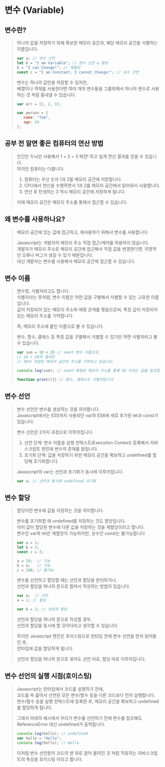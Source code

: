# 변수 (Variable)

## 변수란?

>하나의 값을 저장하기 위해 확보한 메모리 공간과, 해당 메모리 공간을 식별하는 이름입니다.
>
>```javascript
>var a; // 변수 선언
>let b = "I am Variable"; // 변수 선언 & 할당
>b = "I can Change!"; // 재할당
>const c = "I am Constant, I cannot Change!"; // 상수 선언
>```
>
> 변수는 하나의 값만을 저장할 수 있지만,  
> 배열이나 객체를 사용한다면 여러 개의 변수들을 그룹화해서 하나의 변수로 사용하는 것 처럼 흉내낼 수 있습니다.
>
>```javascript
>var arr = [1, 2, 3];
>
>var person = {
>    name: "Tom",
>    age: 24
>};
>```


## 공부 전 알면 좋은 컴퓨터의 연산 방법  

>인간은 두뇌만 사용해서 1 + 2 = 3 짜잔! 하고 쉽게 연산 결과를 얻을 수 있습니다.  
>하지만 컴퓨터는 다릅니다.  
>
>1. 컴퓨터는 우선 숫자 1과 2를 메모리 공간에 저장합니다.  
>2. CPU에서 연산을 수행하면서 1과 2를 메모리 공간에서 읽어와서 사용합니다.  
>3. 연산 후 탄생하는 3 역시 메모리 공간에 저장하게 됩니다.  
>
>이때 메모리 공간은 메모리 주소를 통해서 접근할 수 있습니다.

## 왜 변수를 사용하나요?

>메모리 공간에 있는 값에 접근하고, 재사용하기 위해서 변수를 사용합니다.  
>
>Javascript는 개발자의 메모리 주소 직접 접근/제어를 허용하지 않습니다.  
>개발자가 메모리 주소로 메모리 공간에 접근해서 직접 값을 변경한다면, 치명적인 오류나 버그가 생길 수 있기 때문입니다.  
>대신 개발자는 변수를 사용해서 메모리 공간에 접근할 수 있습니다.

## 변수 이름

>변수명, 식별자라고도 합니다.  
>식별자라는 뜻처럼, 변수 이름은 어떤 값을 구별해서 식별할 수 있는 고유한 이름입니다.  
>값이 저장되어 있는 메모리 주소와 매핑 관계를 맺음으로써, 특정 값이 저장되어 있는 메모리 주소를 기억합니다.  
>
> 즉, 메모리 주소에 붙인 이름으로 볼 수 있습니다.
>
> 변수, 함수, 클래스 등 특정 값을 구별해서 식별할 수 있기만 하면 식별자라고 볼 수 있습니다.
>
>```javascript
> var sum = 10 + 20 // sum이 변수 이름으로,
> // 10 + 20의 결과인 
> // 30이 저장된 메모리 공간의 주소를 기억하고 있습니다.
>
> console.log(sum); // sum이 매핑된 메모리 주소를 통해 30 이라는 값을 참조합니다.
>
> function print(){} // 함수, 클래스도 식별자입니다.
>```
>

## 변수 선언  
>
>변수 선언은 변수를 생성하는 것을 의미합니다.  
>Javascript에서는 ES5까지 사용되던 var와 ES6에 새로 추가된 let과 const가 있습니다.
>
>변수 선언은 2가지 과정으로 이루어집니다.  
>
>1. 선언 단계: 변수 이름을 실행 컨텍스트(Execution Context) 등록해서 자바스크립트 엔진에 변수의 존재를 알립니다.  
>2. 초기화 단계: 값을 저장하기 위한 메모리 공간을 확보하고 undefined를 할당해 초기화합니다.  
>
>Javascript의 var는 선언과 초기화가 동시에 이루어집니다.
>
>```javascript
>var a; // 선언과 동시에 undefined 초기화
>```

## 변수 할당

>할당이란 변수에 값을 저장하는 것을 의미합니다.  
>
>변수를 초기화할 때 undefined를 저장하는 것도 할당입니다.  
>이미 값이 할당된 변수에 다른 값을 저장하는 것을 재할당이라고 합니다.  
>변수인 var와 let은 재할당이 가능하지만, 상수인 const는 불가능합니다  
>
>```javascript
>var a = 1;
>let b = 2;
>const c = 3;
>
>a = 10;  // 가능
>b = a;   // 가능
>c = 100; // 불가능
>```
>
>변수를 선언하고 할당할 때는 선언과 할당을 분리하거나,  
>선언과 할당을 하나의 문으로 합쳐서 작성하는 방법이 있습니다.
>
>```javascript
>var a;  // 선언
> a = 1; // 할당
>
> var b = 2; // 선언과 할당
>```
>
>선언과 할당을 하나의 문으로 작성할 경우,  
>선언과 할당을 동시에 할 것이다라고 생각할 수 있습니다.  
>
>하지만 Javascript 엔진은 호이스팅으로 런타임 전에 변수 선언을 먼저 읽어들인 후,  
>런타임에 값을 할당하게 됩니다.  
>
>선언과 할당을 하나의 문으로 묶어도 선언 따로, 할당 따로 이루어집니다.


## 변수 선언의 실행 시점(호이스팅)
>
>Javascript는 런타임에서 코드를 실행하기 전에,  
>코드를 쓱 흝어서 선언된 모든 변수/함수 등을 다른 코드보다 먼저 실행합니다.  
>변수/함수 등을 실행 컨텍스트에 등록한 후, 메모리 공간을 확보하고 undefined를 할당하게 됩니다.  
>
>그래서 아래의 예시에서 우리가 변수를 선언하기 전에 변수를 참조해도  
>ReferenceError 대신 undefined가 출력됩니다.  
>
>```javascript
>console.log(hello); // undefined
>var hello = "Hello";
>console.log(hello); // Hello
>```
>
>이처럼 변수 선언문이 코드의 맨 위로 끌어 올려진 것 처럼 작동하는 자바스크립트의 특성을 호이스팅 이라고 합니다.  
